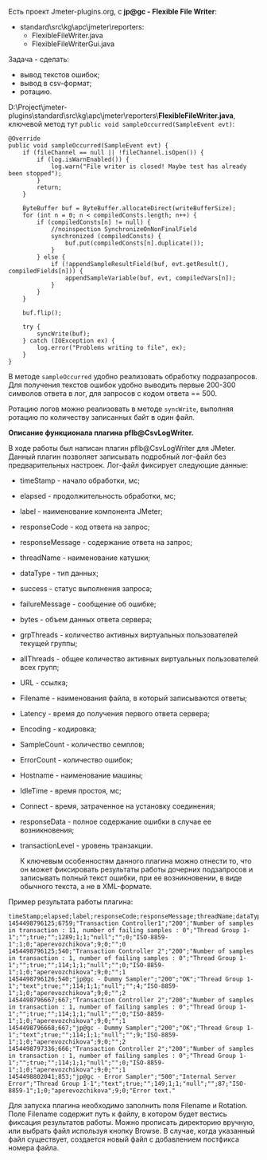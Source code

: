Есть проект Jmeter-plugins.org, с **jp@gc - Flexible File Writer**:

- standard\src\kg\apc\jmeter\reporters:
  - FlexibleFileWriter.java
  - FlexibleFileWriterGui.java

Задача - сделать:

- вывод текстов ошибок;
- вывод в csv-формат;
- ротацию.


D:\Project\jmeter-plugins\standard\src\kg\apc\jmeter\reporters\\**FlexibleFileWriter.java**, ключевой метод тут ``public void sampleOccurred(SampleEvent evt)``:

	
	@Override
    public void sampleOccurred(SampleEvent evt) {
        if (fileChannel == null || !fileChannel.isOpen()) {
            if (log.isWarnEnabled()) {
                log.warn("File writer is closed! Maybe test has already been stopped");
            }
            return;
        }

        ByteBuffer buf = ByteBuffer.allocateDirect(writeBufferSize);
        for (int n = 0; n < compiledConsts.length; n++) {
            if (compiledConsts[n] != null) {
                //noinspection SynchronizeOnNonFinalField
                synchronized (compiledConsts) {
                    buf.put(compiledConsts[n].duplicate());
                }
            } else {
                if (!appendSampleResultField(buf, evt.getResult(), compiledFields[n])) {
                    appendSampleVariable(buf, evt, compiledVars[n]);
                }
            }
        }

        buf.flip();

        try {
            syncWrite(buf);
        } catch (IOException ex) {
            log.error("Problems writing to file", ex);
        }
    }


В методе ``sampleOccurred`` удобно реализовать обработку подразапросов.
Для получения текстов ошибок удобно выводить первые 200-300 символов ответа в лог, для запросов с кодом ответа == 500.

Ротацию логов можно реализовать в методе ``syncWrite``, выполняя ротацию по количеству записанных байт в один файл.


**Описание функционала плагина pflb@CsvLogWriter.**

В ходе работы был написан плагин pflb@CsvLogWriter для JMeter. Данный плагин позволяет записывать подробный лог-файл 
без предварительных настроек. 
  Лог-файл фиксирует следующие данные: 
- timeStamp - начало обработки, мс;  
- elapsed - продолжительность обработки, мс;
- label - наименование компонента JMeter; 
- responseCode - код ответа на запрос; 
- responseMessage - содержание ответа на запрос;	
- threadName - наименование катушки;	
- dataType - тип данных;
- success - статус выполнения запроса;	
- failureMessage - сообщение об ошибке;
- bytes - объем данных ответа сервера;	
- grpThreads - количество активных виртуальных пользователей текущей группы;	
- allThreads - общее количество активных виртуальных пользователей всех групп; 
- URL - ссылка;	
- Filename - наименования файла, в который записываются ответы;	
- Latency - время до получения первого ответа сервера;	
- Encoding - кодировка;	
- SampleCount - количество семплов;	
- ErrorCount - количество ошибок;	
- Hostname - наименование машины;	
- IdleTime - время простоя, мс;
- Connect - время, затраченное на установку соединения;	
- responseData - полное содержание ошибки в случае ее возникновения;	
- transactionLevel - уровень транзакции.


  К ключевым особенностям данного плагина можно отнести то, что он может фиксировать результаты работы дочерних подзапросов и записывать полный текст ошибки, 
при ее возникновении, в виде обычного текста, а не в XML-формате.

Пример результата работы плагина:

    timeStamp;elapsed;label;responseCode;responseMessage;threadName;dataType;success;failureMessage;bytes;grpThreads;allThreads;URL;Filename;Latency;Encoding;SampleCount;ErrorCount;Hostname;IdleTime;Connect;"responseData";"transactionLevel"
    1454498796125;6759;"Transaction Controller1";"200";"Number of samples in transaction : 11, number of failing samples : 0";"Thread Group 1-1";"";true;"";1289;1;1;"null";"";0;"ISO-8859-1";1;0;"aperevozchikova";9;0;"";0
    1454498796125;540;"Transaction Controller 2";"200";"Number of samples in transaction : 1, number of failing samples : 0";"Thread Group 1-1";"";true;"";114;1;1;"null";"";0;"ISO-8859-1";1;0;"aperevozchikova";9;0;"";1
    1454498796126;540;"jp@gc - Dummy Sampler";"200";"OK";"Thread Group 1-1";"text";true;"";114;1;1;"null";"";4;"ISO-8859-1";1;0;"aperevozchikova";9;0;"";2
    1454498796667;667;"Transaction Controller 2";"200";"Number of samples in transaction : 1, number of failing samples : 0";"Thread Group 1-1";"";true;"";114;1;1;"null";"";0;"ISO-8859-1";1;0;"aperevozchikova";9;0;"";1
    1454498796668;667;"jp@gc - Dummy Sampler";"200";"OK";"Thread Group 1-1";"text";true;"";114;1;1;"null";"";9;"ISO-8859-1";1;0;"aperevozchikova";9;0;"";2
    1454498797336;666;"Transaction Controller 2";"200";"Number of samples in transaction : 1, number of failing samples : 0";"Thread Group 1-1";"";true;"";114;1;1;"null";"";0;"ISO-8859-1";1;0;"aperevozchikova";9;0;"";1
    1454498802041;853;"jp@gc - Error Sampler";"500";"Internal Server Error";"Thread Group 1-1";"text";true;"";149;1;1;"null";"";87;"ISO-8859-1";1;0;"aperevozchikova";9;0;"Error text."

Для запуска плагина необходимо заполнить поля Filename и Rotation. 
Поле Filename содержит путь к файлу, в котором будет вестись фиксация результатов работы. Можно прописать директорию вручную, или выбрать файл используя кнопку Browse. 
В случае, когда указанный файл существует, создается новый файл с добавлением постфикса номера файла.